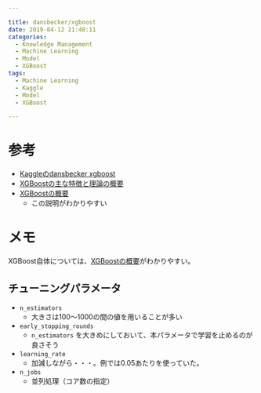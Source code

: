 ```yaml
---

title: dansbecker/xgboost
date: 2019-04-12 21:48:11
categories:
  - Knowledge Management
  - Machine Learning
  - Model
  - XGBoost
tags:
  - Machine Learning
  - Kaggle
  - Model
  - XGBoost

---
```


# 参考

* [Kaggleのdansbecker xgboost]
* [XGBoostの主な特徴と理論の概要]
* [XGBoostの概要]
  * この説明がわかりやすい

[Kaggleのdansbecker xgboost]: https://www.kaggle.com/dansbecker/xgboost
[XGBoostの主な特徴と理論の概要]: https://qiita.com/yh0sh/items/1df89b12a8dcd15bd5aa
[XGBoostの概要]: http://kefism.hatenablog.com/entry/2017/06/11/182959


# メモ

XGBoost自体については、[XGBoostの概要]がわかりやすい。

## チューニングパラメータ


* `n_estimators`
  * 大きさは100〜1000の間の値を用いることが多い
* `early_stopping_rounds`
  * `n_estimators` を大きめにしておいて、本パラメータで学習を止めるのが良さそう
* `learning_rate`
  * 加減しながら・・・。例では0.05あたりを使っていた。
* `n_jobs`
  * 並列処理（コア数の指定）

